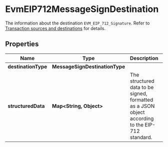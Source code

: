 

# EvmEIP712MessageSignDestination

The information about the destination `EVM_EIP_712_Signature`. Refer to [Transaction sources and destinations](/v2/guides/sources-and-destinations) for details.

## Properties

| Name | Type | Description | Notes |
|------------ | ------------- | ------------- | -------------|
|**destinationType** | **MessageSignDestinationType** |  |  |
|**structuredData** | **Map&lt;String, Object&gt;** | The structured data to be signed, formatted as a JSON object according to the EIP-712 standard. |  |




